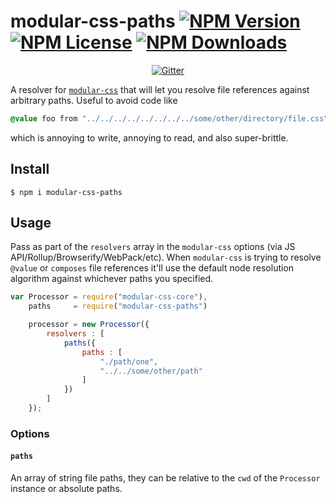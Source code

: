 modular-css-paths [![NPM Version](https://img.shields.io/npm/v/modular-css-paths.svg)](https://www.npmjs.com/package/modular-css-paths) [![NPM License](https://img.shields.io/npm/l/modular-css-paths.svg)](https://www.npmjs.com/package/modular-css-paths) [![NPM Downloads](https://img.shields.io/npm/dm/modular-css-paths.svg)](https://www.npmjs.com/package/modular-css-paths)
===========

<p align="center">
    <a href="https://gitter.im/modular-css/modular-css"><img src="https://img.shields.io/gitter/room/modular-css/modular-css.svg" alt="Gitter" /></a>
</p>

A resolver for [`modular-css`](https://github.com/tivac/modular-css) that will let you resolve file references against arbitrary paths. Useful to avoid code like

```css
@value foo from "../../../../../../../../some/other/directory/file.css";
```

which is annoying to write, annoying to read, and also super-brittle.

## Install

`$ npm i modular-css-paths`

## Usage

Pass as part of the `resolvers` array in the `modular-css` options (via JS API/Rollup/Browserify/WebPack/etc). When `modular-css` is trying to resolve `@value` or `composes` file references it'll use the default node resolution algorithm against whichever paths you specified.

```js
var Processor = require("modular-css-core"),
    paths     = require("modular-css-paths")

    processor = new Processor({
        resolvers : [
            paths({
                paths : [
                    "./path/one",
                    "../../some/other/path"
                ]
            })
        ]
    });
```

### Options

#### `paths`

An array of string file paths, they can be relative to the `cwd` of the `Processor` instance or absolute paths.
